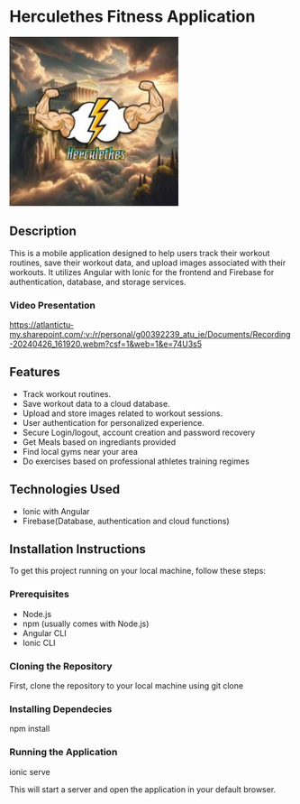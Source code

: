 
# Herculethes Fitness Application
<img src="/Scrapbook/Images/HerculethesPoster2.jpg" width="300" height="300">

## Description
This is a mobile application designed to help users track their workout routines, save their workout data, and upload images associated with their workouts. It utilizes Angular with Ionic for the frontend and Firebase for authentication, database, and storage services.

### Video Presentation
https://atlantictu-my.sharepoint.com/:v:/r/personal/g00392239_atu_ie/Documents/Recording-20240426_161920.webm?csf=1&web=1&e=74U3s5

## Features

- Track workout routines.
- Save workout data to a cloud database.
- Upload and store images related to workout sessions.
- User authentication for personalized experience.
- Secure Login/logout, account creation and password recovery 
- Get Meals based on ingrediants provided
- Find local gyms near your area
- Do exercises based on professional athletes training regimes

## Technologies Used

- Ionic with Angular
- Firebase(Database, authentication and cloud functions)

## Installation Instructions

To get this project running on your local machine, follow these steps:

### Prerequisites

- Node.js
- npm (usually comes with Node.js)
- Angular CLI
- Ionic CLI

### Cloning the Repository

First, clone the repository to your local machine using git clone

### Installing Dependecies

npm install


### Running the Application
ionic serve

This will start a server and open the application in your default browser.

